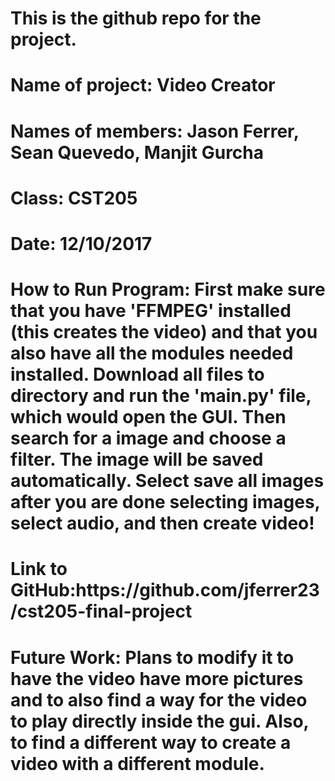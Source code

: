 <h1>This is the github repo for the project.</h1>
<h1>Name of project: Video Creator</h1>
<h1>Names of members: Jason Ferrer, Sean Quevedo, Manjit Gurcha</h1>
<h1>Class: CST205</h1>
<h1>Date: 12/10/2017</h1>
<h1>How to Run Program: First make sure that you have 'FFMPEG' installed (this creates the video) and that you also have all the modules needed installed. Download all files to directory and run the 'main.py' file, which would open the GUI. Then search for a image and  choose a filter. The image will be saved automatically. Select save all images after you are done selecting images, select audio, and then create video!</h1>
<h1>Link to GitHub:https://github.com/jferrer23/cst205-final-project</h1>
<h1>Future Work: Plans to modify it to have the video have more pictures and to also find a way for the video to play directly inside the gui. Also, to find a different way to create a video with a different module.</h1>

